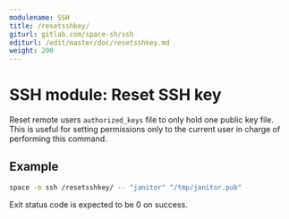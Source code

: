 ```yaml
---
modulename: SSH
title: /resetsshkey/
giturl: gitlab.com/space-sh/ssh
editurl: /edit/master/doc/resetsshkey.md
weight: 200
---
```

# SSH module: Reset SSH key

Reset remote users `authorized_keys` file to only hold one public key file. This is useful for setting permissions only to the current user in charge of performing this command.


## Example

```sh
space -m ssh /resetsshkey/ -- "janitor" "/tmp/janitor.pub"
```

Exit status code is expected to be 0 on success.
